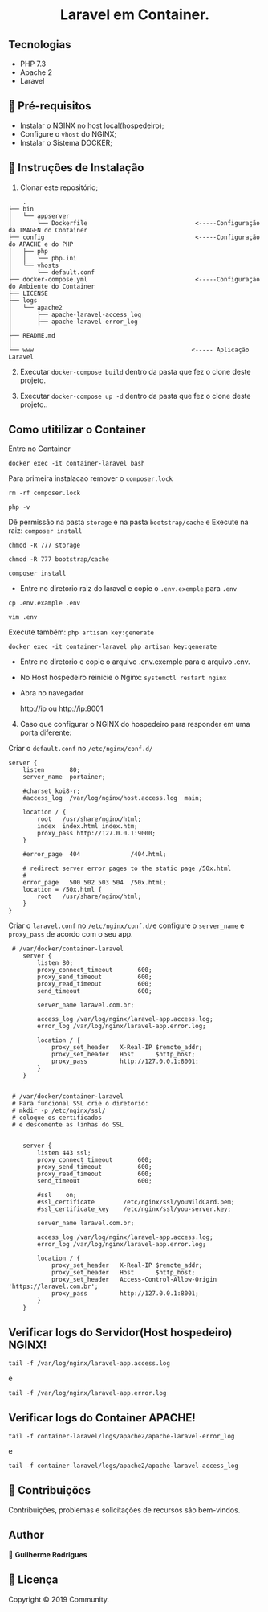 <h1 align="center">Laravel em Container.</h1>

## Tecnologias

* PHP 7.3
* Apache 2
* Laravel

## 🚨 Pré-requisitos

* Instalar o NGINX no host local(hospedeiro);
* Configure o `vhost` do NGINX;
* Instalar o Sistema DOCKER;

## 🔧 Instruções de Instalação

1.  Clonar este repositório;
    
```
    .
├── bin
│   └── appserver
│       └── Dockerfile                              <-----Configuração da IMAGEN do Container
├── config                                          <-----Configuração do APACHE e do PHP
│   ├── php
│   │   └── php.ini 
│   └── vhosts
│       └── default.conf
├── docker-compose.yml                              <-----Configuração do Ambiente do Container
├── LICENSE
├── logs
│   └── apache2
│       ├── apache-laravel-access_log
│       ├── apache-laravel-error_log
│       
├── README.md
│
└── www                                            <----- Aplicação Laravel
```
2.  Executar `docker-compose build` dentro da pasta que fez o clone deste projeto.

3.  Executar `docker-compose up -d` dentro da pasta que fez o clone deste projeto..

## Como utitilizar o Container

Entre no Container
```
docker exec -it container-laravel bash
```
Para primeira instalacao remover o `composer.lock`

```
rm -rf composer.lock 
```
```
php -v
```
Dê permissão na pasta `storage` e na pasta `bootstrap/cache` e Execute na raiz: `composer install`

```
chmod -R 777 storage
```
```
chmod -R 777 bootstrap/cache
```
```
composer install
```
* Entre no diretorio raiz do laravel e copie o `.env.exemple` para `.env`

```
cp .env.example .env
```
```
vim .env
```
Execute também: `php artisan key:generate`
```
docker exec -it container-laravel php artisan key:generate
```
* Entre no diretorio e copie o arquivo .env.exemple para o arquivo .env.

* No Host hospedeiro reinicie o Nginx: `systemctl restart nginx`

* Abra no navegador

   http://ip ou http://ip:8001

4.  Caso que configurar o NGINX do hospedeiro para responder em uma porta diferente:

Criar o `default.conf` no `/etc/nginx/conf.d/`

```
server {
    listen       80;
    server_name  portainer;

    #charset koi8-r;
    #access_log  /var/log/nginx/host.access.log  main;

    location / {
        root   /usr/share/nginx/html;
        index  index.html index.htm;
        proxy_pass http://127.0.0.1:9000;
    }

    #error_page  404              /404.html;

    # redirect server error pages to the static page /50x.html
    #
    error_page   500 502 503 504  /50x.html;
    location = /50x.html {
        root   /usr/share/nginx/html;
    }
}
```
Criar o `laravel.conf` no `/etc/nginx/conf.d/`e configure o `server_name` e  `proxy_pass` de acordo com o seu app.
```
 # /var/docker/container-laravel
    server {
        listen 80;
        proxy_connect_timeout       600;
        proxy_send_timeout          600;
        proxy_read_timeout          600;
        send_timeout                600;

        server_name laravel.com.br;

        access_log /var/log/nginx/laravel-app.access.log;
        error_log /var/log/nginx/laravel-app.error.log;

        location / {
            proxy_set_header   X-Real-IP $remote_addr;
            proxy_set_header   Host      $http_host;
            proxy_pass         http://127.0.0.1:8001;
        }
    }


 # /var/docker/container-laravel
 # Para funcional SSL crie o diretorio:
 # mkdir -p /etc/nginx/ssl/
 # coloque os certificados
 # e descomente as linhas do SSL


    server {
        listen 443 ssl;
        proxy_connect_timeout       600;
        proxy_send_timeout          600;
        proxy_read_timeout          600;
        send_timeout                600;

        #ssl    on;
        #ssl_certificate        /etc/nginx/ssl/youWildCard.pem;
        #ssl_certificate_key    /etc/nginx/ssl/you-server.key;

        server_name laravel.com.br;

        access_log /var/log/nginx/laravel-app.access.log;
        error_log /var/log/nginx/laravel-app.error.log;

        location / {
            proxy_set_header   X-Real-IP $remote_addr;
            proxy_set_header   Host      $http_host;
            proxy_set_header   Access-Control-Allow-Origin 'https://laravel.com.br';
            proxy_pass         http://127.0.0.1:8001;
        }
    }

```

## Verificar logs do Servidor(Host hospedeiro) NGINX!

```
tail -f /var/log/nginx/laravel-app.access.log
```
e

```
tail -f /var/log/nginx/laravel-app.error.log
```

## Verificar logs do Container APACHE!
```
tail -f container-laravel/logs/apache2/apache-laravel-error_log
```
e

```
tail -f container-laravel/logs/apache2/apache-laravel-access_log
```

## 🤝 Contribuições

Contribuições, problemas e solicitações de recursos são bem-vindos.<br />

## Author

👤 **Guilherme Rodrigues**

## 📝 Licença

Copyright © 2019 Community.<br />